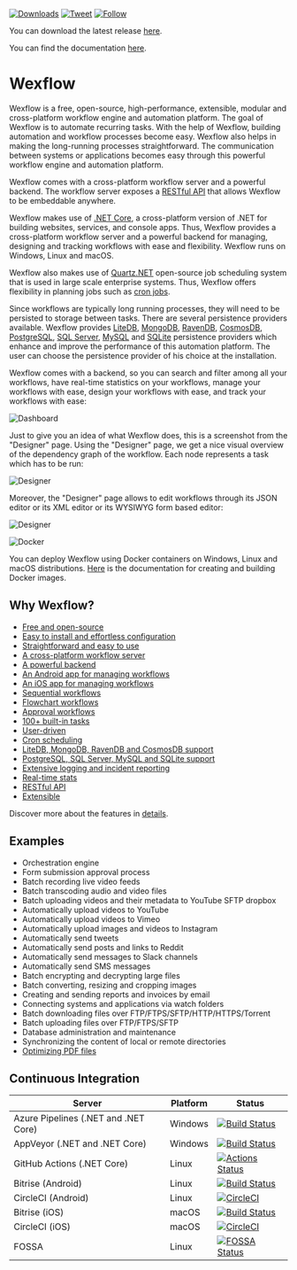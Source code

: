 [![Downloads](https://img.shields.io/github/downloads/aelassas/Wexflow/total.svg)](https://wexflow.github.io/stats) [![Tweet](https://img.shields.io/twitter/url/http/shields.io.svg?style=social)](https://twitter.com/intent/tweet?text=Wexflow%20-%20Open-source%20and%20cross-platform%20workflow%20engine&url=https://wexflow.github.io&via=aelassas_dev) [![Follow](https://img.shields.io/twitter/url/https/twitter.com/fold_left.svg?style=social&label=Follow)](https://twitter.com/aelassas_dev)

You can download the latest release [here](https://github.com/aelassas/Wexflow/releases/latest).

You can find the documentation [here](https://github.com/aelassas/Wexflow/wiki).

# Wexflow

Wexflow is a free, open-source, high-performance, extensible, modular and cross-platform workflow engine and automation platform. The goal of Wexflow is to automate recurring tasks. With the help of Wexflow, building automation and workflow processes become easy. Wexflow also helps in making the long-running processes straightforward. The communication between systems or applications becomes easy through this powerful workflow engine and automation platform.

Wexflow comes with a cross-platform workflow server and a powerful backend. The workflow server exposes a [RESTful API](https://github.com/aelassas/Wexflow/wiki/RESTful-API) that allows Wexflow to be embeddable anywhere.

Wexflow makes use of [.NET Core](https://www.microsoft.com/net/download), a cross-platform version of .NET for building websites, services, and console apps. Thus, Wexflow provides a cross-platform workflow server and a powerful backend for managing, designing and tracking workflows with ease and flexibility. Wexflow runs on Windows, Linux and macOS.

Wexflow also makes use of [Quartz.NET](https://www.quartz-scheduler.net/) open-source job scheduling system that is used in large scale enterprise systems. Thus, Wexflow offers flexibility in planning jobs such as [cron jobs](https://github.com/aelassas/Wexflow/wiki/Cron-scheduling).

Since workflows are typically long running processes, they will need to be persisted to storage between tasks. There are several persistence providers available. Wexflow provides [LiteDB](http://www.litedb.org/), [MongoDB](https://github.com/aelassas/Wexflow/wiki/MongoDB), [RavenDB](https://github.com/aelassas/Wexflow/wiki/RavenDB), [CosmosDB](https://github.com/aelassas/Wexflow/wiki/CosmosDB), [PostgreSQL](https://github.com/aelassas/Wexflow/wiki/PostgreSQL), [SQL Server](https://github.com/aelassas/Wexflow/wiki/SQL-Server), [MySQL](https://github.com/aelassas/Wexflow/wiki/MySQL) and [SQLite](https://github.com/aelassas/Wexflow/wiki/SQLite) persistence providers which enhance and improve the performance of this automation platform. The user can choose the persistence provider of his choice at the installation.

Wexflow comes with a backend, so you can search and filter among all your workflows, have real-time statistics on your workflows, manage your workflows with ease, design your workflows with ease, and track your workflows with ease:

![Dashboard](https://aelassas.github.io/wexflow/images/wbo-dashboard-4.4-2.png)

Just to give you an idea of what Wexflow does, this is a screenshot from the "Designer" page. Using the "Designer" page, we get a nice visual overview of the dependency graph of the workflow. Each node represents a task which has to be run:

![Designer](https://aelassas.github.io/wexflow/images/wbo-designer-4.4-1.png)

Moreover, the "Designer" page allows to edit workflows through its JSON editor or its XML editor or its WYSIWYG form based editor:

![Designer](https://aelassas.github.io/wexflow/images/wbo-designer-5.3.png)

![Docker](https://aelassas.github.io/wexflow/images/small_h-trans.png)

You can deploy Wexflow using Docker containers on Windows, Linux and macOS distributions. [Here](https://github.com/aelassas/Wexflow/wiki/Docker) is the documentation for creating and building Docker images.

## Why Wexflow?

- [Free and open-source](https://github.com/aelassas/Wexflow/wiki/Free-and-open-source)
- [Easy to install and effortless configuration](https://github.com/aelassas/Wexflow/wiki/Installation)
- [Straightforward and easy to use](https://github.com/aelassas/Wexflow/wiki/Usage)
- [A cross-platform workflow server](https://github.com/aelassas/Wexflow/wiki/Workflow-server)
- [A powerful backend](https://github.com/aelassas/Wexflow/wiki/Usage#backend)
- [An Android app for managing workflows](https://github.com/aelassas/Wexflow/wiki/Usage#android-manager)
- [An iOS app for managing workflows](https://github.com/aelassas/Wexflow/wiki/Usage#ios-manager)
- [Sequential workflows](https://github.com/aelassas/Wexflow/wiki/Samples#sequential-workflows)
- [Flowchart workflows](https://github.com/aelassas/Wexflow/wiki/Samples#flowchart-workflows)
- [Approval workflows](https://github.com/aelassas/Wexflow/wiki/Samples#approval-workflows)
- [100+ built-in tasks](https://github.com/aelassas/Wexflow/wiki/Tasks-documentation)
- [User-driven](https://github.com/aelassas/Wexflow/wiki/User-driven)
- [Cron scheduling](https://github.com/aelassas/Wexflow/wiki/Cron-scheduling)
- [LiteDB, MongoDB, RavenDB and CosmosDB support](https://github.com/aelassas/Wexflow/wiki/Databases)
- [PostgreSQL, SQL Server, MySQL and SQLite support](https://github.com/aelassas/Wexflow/wiki/Databases)
- [Extensive logging and incident reporting](https://github.com/aelassas/Wexflow/wiki/Logging)
- [Real-time stats](https://github.com/aelassas/Wexflow/wiki/Usage#dashboard)
- [RESTful API](https://github.com/aelassas/Wexflow/wiki/RESTful-API)
- [Extensible](https://github.com/aelassas/Wexflow/wiki/Extensible)	

Discover more about the features in [details](https://github.com/aelassas/Wexflow/wiki).

## Examples

- Orchestration engine
- Form submission approval process
- Batch recording live video feeds
- Batch transcoding audio and video files
- Batch uploading videos and their metadata to YouTube SFTP dropbox
- Automatically upload videos to YouTube
- Automatically upload videos to Vimeo
- Automatically upload images and videos to Instagram
- Automatically send tweets
- Automatically send posts and links to Reddit
- Automatically send messages to Slack channels
- Automatically send SMS messages
- Batch encrypting and decrypting large files
- Batch converting, resizing and cropping images
- Creating and sending reports and invoices by email
- Connecting systems and applications via watch folders
- Batch downloading files over FTP/FTPS/SFTP/HTTP/HTTPS/Torrent
- Batch uploading files over FTP/FTPS/SFTP
- Database administration and maintenance
- Synchronizing the content of local or remote directories
- [Optimizing PDF files](https://blogs.datalogics.com/2018/11/26/wexflow-automating-datalogics-pdf-tools/)

## Continuous Integration

|  Server | Platform | Status |
----------|--------|-------|
|Azure Pipelines (.NET and .NET Core)| Windows |[![Build Status](https://aelassas.visualstudio.com/Wexflow/_apis/build/status/aelassas.Wexflow?branchName=master)](https://aelassas.visualstudio.com/Wexflow/_build/latest?definitionId=1&branchName=master)|
|AppVeyor (.NET and .NET Core)| Windows |[![Build Status](https://ci.appveyor.com/api/projects/status/github/aelassas/Wexflow?svg=true)](https://ci.appveyor.com/project/aelassas/wexflow)|
|GitHub Actions (.NET Core)| Linux |[![Actions Status](https://github.com/aelassas/Wexflow/workflows/.NET%20Core/badge.svg)](https://github.com/aelassas/Wexflow/actions)|
|Bitrise (Android)|Linux| [![Build Status](https://app.bitrise.io/app/0fb832132f6afa6d/status.svg?token=j49g0Gx7rNWkl4s41xM_kA)](https://app.bitrise.io/app/0fb832132f6afa6d)|
|CircleCI (Android)|Linux | [![CircleCI](https://circleci.com/gh/aelassas/Wexflow.svg?style=shield)](https://circleci.com/gh/aelassas/Wexflow)|
|Bitrise (iOS)|macOS | [![Build Status](https://app.bitrise.io/app/f8006552bdd4ee80/status.svg?token=Yd_71TrG-cqFvEC1oV5teQ)](https://app.bitrise.io/app/f8006552bdd4ee80)|
|CircleCI (iOS)|macOS | [![CircleCI](https://circleci.com/gh/aelassas/Wexflow.svg?style=shield)](https://circleci.com/gh/aelassas/Wexflow)|
|FOSSA| Linux | [![FOSSA Status](https://app.fossa.com/api/projects/git%2Bgithub.com%2Faelassas%2FWexflow.svg?type=shield)](https://app.fossa.com/projects/git%2Bgithub.com%2Faelassas%2FWexflow?ref=badge_shield)|
